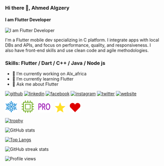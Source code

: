 ### Hi there 👋, Ahmed Algzery
#### I am Flutter Developer
![I am Flutter Developer](https://global-uploads.webflow.com/618fa90c201104b94458e1fb/639c3c525c917da45740ab15_Best-Flutter-app-development-tools-and-app-builders_MAin-Image.jpg)

I'm a Flutter mobile dev specializing in C platform. I integrate apps with local DBs and APIs, and focus on performance, quality, and responsiveness. I also have front-end skills and use clean code and agile methodologies.

### Skills: Flutter / Dart / C++ / Java / Node js

- 🔭 I’m currently working on Alx_africa 
- 🌱 I’m currently learning Flutter 
- 💬 Ask me about Flutter 


[<img src='https://cdn.jsdelivr.net/npm/simple-icons@3.0.1/icons/github.svg' alt='github' height='40'>](https://github.com/ahmedalgzery)  [<img src='https://cdn.jsdelivr.net/npm/simple-icons@3.0.1/icons/linkedin.svg' alt='linkedin' height='40'>](https://www.linkedin.com/in/%D9%90%D9%90ahmed-algzery//)  [<img src='https://cdn.jsdelivr.net/npm/simple-icons@3.0.1/icons/facebook.svg' alt='facebook' height='40'>](https://www.facebook.com/profile.php?id=100014851561834)  [<img src='https://cdn.jsdelivr.net/npm/simple-icons@3.0.1/icons/instagram.svg' alt='instagram' height='40'>](https://www.instagram.com/ahmed_algzery_/)  [<img src='https://cdn.jsdelivr.net/npm/simple-icons@3.0.1/icons/twitter.svg' alt='twitter' height='40'>](https://twitter.com/Ahmed__Algzery)  [<img src='https://cdn.jsdelivr.net/npm/simple-icons@3.0.1/icons/icloud.svg' alt='website' height='40'>](https://www.instagram.com/ahmed_algzery_/)  

<a href='https://archiveprogram.github.com/'><img src='https://raw.githubusercontent.com/acervenky/animated-github-badges/master/assets/acbadge.gif' width='40' height='40'></a> <a href='https://docs.github.com/en/developers'><img src='https://raw.githubusercontent.com/acervenky/animated-github-badges/master/assets/devbadge.gif' width='40' height='40'></a> <a href='https://github.com/pricing'><img src='https://raw.githubusercontent.com/acervenky/animated-github-badges/master/assets/pro.gif' width='40' height='40'></a> <a href='https://stars.github.com/'><img src='https://raw.githubusercontent.com/acervenky/animated-github-badges/master/assets/starbadge.gif' width='35' height='35'></a> <a href='https://docs.github.com/en/github/supporting-the-open-source-community-with-github-sponsors'><img src='https://raw.githubusercontent.com/acervenky/animated-github-badges/master/assets/sponsorbadge.gif' width='35' height='35'></a> 

[![trophy](https://github-profile-trophy.vercel.app/?username=ahmedalgzery)](https://github.com/ryo-ma/github-profile-trophy)


![GitHub stats](https://github-readme-stats.vercel.app/api?username=ahmedalgzery&show_icons=true&count_private=true)


[![Top Langs](https://github-readme-stats.vercel.app/api/top-langs/?username=ahmedalgzery)](https://github.com/anuraghazra/github-readme-stats) 


<!-- ![GitHub metrics](https://metrics.lecoq.io/ahmedalgzery)   -->


![GitHub streak stats](https://streak-stats.demolab.com/?user=ahmedalgzery)

![Profile views](https://gpvc.arturio.dev/ahmedalgzery)  
